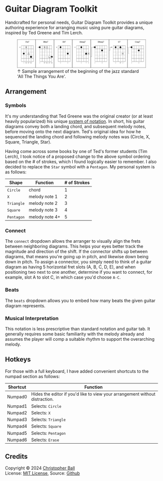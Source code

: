 # Guitar Diagram Toolkit
Handcrafted for personal needs, Guitar Diagram Toolkit provides a unique authoring experience for arranging music using pure guitar diagrams, inspired by Ted Greene and Tim Lerch.

<figure>
  <img
  src="images/arrangementSample.png"
  alt="Personal arrangement of the beginning portion of 'All The Things You Are'">
  <figcaption>↑ Sample arrangement of the beginning of the jazz standard 'All The Things You Are'.</figcaption>
</figure>

## Arrangement

### Symbols

It's my understanding that Ted Greene was the original creator (or at least heavily popularized) his unique <a href="https://www.tedgreene.com/images/lessons/students/paulvachon/howtoreadtedgreenechorddiagrams.pdf" target="_blank">system of notation</a>.  In short, his guitar diagrams convey both a landing chord, and subsequent melody notes, before moving onto the next diagram.  Ted's original idea for how he sequenced the landing chord and following melody notes was (Circle, X, Square, Triangle, Star).

Having come across some books by one of Ted's former students (Tim Lerch), I took notice of a proposed change to the above symbol ordering based on the # of strokes, which I found logically easier to remember.  I also decided to replace the `Star` symbol with a `Pentagon`.  My personal system is as follows:

| Shape      | Function       | # of Strokes |
| ---------- | -------------- | ------------ |
| `Circle`   | chord          | 1            |
| `X`        | melody note 1  | 2            |
| `Triangle` | melody note 2  | 3            |
| `Square`   | melody note 3  | 4            |
| `Pentagon` | melody note 4+ | 5            |

### Connect

The `connect` dropdown allows the arranger to visually align the frets between neighboring diagrams.  This helps your eyes better track the magnitude and direction of the shift.  If the connector shifts up between diagrams, that means you're going up in pitch, and likewise down being down in pitch.  To assign a connector, you simply need to think of a guitar diagram as having 5 horizontal fret slots (A, B, C, D, E), and when positioning two next to one another, determine if you want to connect, for example, slot A to slot C, in which case you'd choose `A-C`.

### Beats

The `beats` dropdown allows you to embed how many beats the given guitar diagram represents.

### Musical Interpretation

This notation is less prescriptive than standard notation and guitar tab.  It generally requires some basic familiarity with the melody already and assumes the player will comp a suitable rhythm to support the overarching melody.

## Hotkeys

For those with a full keyboard, I have added convenient shortcuts to the numpad section as follows:

| Shortcut | Function                                                                     |
| -------- | ---------------------------------------------------------------------------- |
| Numpad0  | Hides the editor if you'd like to view your arrangement without distraction. |
| Numpad1  | Selects: `Circle`                                                            |
| Numpad2  | Selects: `X`                                                                 |
| Numpad3  | Selects: `Triangle`                                                          |
| Numpad4  | Selects: `Square`                                                            |
| Numpad5  | Selects: `Pentagon`                                                          |
| Numpad6  | Selects: `Erase`                                                             |

## Credits
Copyright © 2024 <a href="https://github.com/christopherball" target="_blank">Christopher Ball</a><br />
License: <a href="https://github.com/christopherball/guitarDiagramToolkit/blob/main/LICENSE">MIT License</a>, Source: <a href="https://github.com/christopherball/guitarDiagramToolkit">Github</a><br />